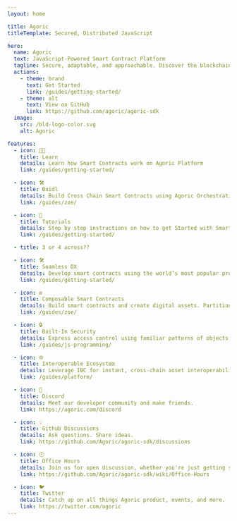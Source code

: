 ```yaml
---
layout: home

title: Agoric
titleTemplate: Secured, Distributed JavaScript

hero:
  name: Agoric
  text: JavaScript-Powered Smart Contract Platform
  tagline: Secure, adaptable, and approachable. Discover the blockchain framework tailored for JavaScript developers.
  actions:
    - theme: brand
      text: Get Started
      link: /guides/getting-started/
    - theme: alt
      text: View on GitHub
      link: https://github.com/agoric/agoric-sdk
  image:
    src: /bld-logo-color.svg
    alt: Agoric

features:
  - icon: 🧑‍🎓️
    title: Learn
    details: Learn how Smart Contracts work on Agoric Platform
    link: /guides/getting-started/

  - icon: 🛠️
    title: Buidl
    details: Build Cross Chain Smart Contracts using Agoric Orchestration APIs
    link: /guides/zoe/

  - icon: 📑
    title: Tutorials
    details: Step by step instructions on how to get Started with Smart Contracts
    link: /guides/getting-started/

  - title: 3 or 4 across??

  - icon: 🛠️
    title: Seamless DX
    details: Develop smart contracts using the world’s most popular programming language.
    link: /guides/getting-started/

  - icon: ⚙️
    title: Composable Smart Contracts
    details: Build smart contracts and create digital assets. Partition risk and leverage safety properties.
    link: /guides/zoe/

  - icon: 🔒
    title: Built-In Security
    details: Express access control using familiar patterns of objects.
    link: /guides/js-programming/

  - icon: 🌐
    title: Interoperable Ecosystem
    details: Leverage IBC for instant, cross-chain asset interoperability.
    link: /guides/platform/

  - icon: 💬
    title: Discord
    details: Meet our developer community and make friends.
    link: https://agoric.com/discord

  - icon: 💡
    title: Github Discussions
    details: Ask questions. Share ideas.
    link: https://github.com/Agoric/agoric-sdk/discussions

  - icon: 🕘
    title: Office Hours
    details: Join us for open discussion, whether you're just getting started or deep into the details.
    link: https://github.com/Agoric/agoric-sdk/wiki/Office-Hours

  - icon: 🐦
    title: Twitter
    details: Catch up on all things Agoric product, events, and more.
    link: https://twitter.com/agoric
---
```


<style>
:root {
  --vp-home-hero-name-color: var(--vp-c-brand-1);
  --vp-home-hero-image-background-image: linear-gradient(-45deg, #e84b62 50%, #464646 50%);
  --vp-home-hero-image-filter: blur(44px);
  .dark {
    --vp-home-hero-image-background-image: linear-gradient(-45deg, #f7aab1 50%, #7c7c7c 50%);
  }
}

@media (min-width: 640px) {
  :root {
    --vp-home-hero-image-filter: blur(56px);
  }
}

@media (min-width: 960px) {
  :root {
    --vp-home-hero-image-filter: blur(68px);
  }
}
</style>
